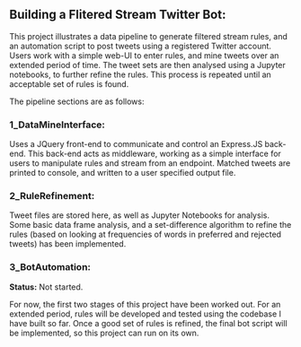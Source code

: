 ## Building a Flitered Stream Twitter Bot:

This project illustrates a data pipeline to generate filtered stream rules, and an automation script to post tweets using a registered Twitter account. Users work with a simple web-UI to enter rules, and mine tweets over an extended period of time. The tweet sets are then analysed using a Jupyter notebooks, to further refine the rules. This process is repeated until an acceptable set of rules is found. 

The pipeline sections are as follows:

### 1_DataMineInterface:

Uses a JQuery front-end to communicate and control an Express.JS back-end. This back-end acts as middleware, working as a simple interface for users to manipulate rules and stream from an endpoint. Matched tweets are printed to console, and written to a user specified output file.

### 2_RuleRefinement:

Tweet files are stored here, as well as Jupyter Notebooks for analysis. Some basic data frame analysis, and a set-difference algorithm to refine the rules (based on looking at frequencies of words in preferred and rejected tweets) has been implemented.

### 3_BotAutomation:

**Status:** Not started.


For now, the first two stages of this project have been worked out. For an extended period, rules will be developed and tested using the codebase I have built so far. Once a good set of rules is refined, the final bot script will be implemented, so this project can run on its own.
